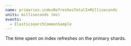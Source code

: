 ```yaml
---
name: primaries.indexRefreshesTotalInMilliseconds
units: milliseconds (ms)
events:
  - ElasticsearchCommonSample
---
```


The time spent on index refreshes on the primary shards.